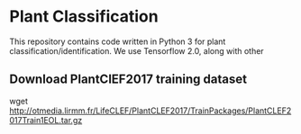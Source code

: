 # Plant Classification
This repository contains code written in Python 3 for plant classification/identification. We use Tensorflow 2.0, along with other 

## Download PlantClEF2017 training dataset
wget http://otmedia.lirmm.fr/LifeCLEF/PlantCLEF2017/TrainPackages/PlantCLEF2017Train1EOL.tar.gz
